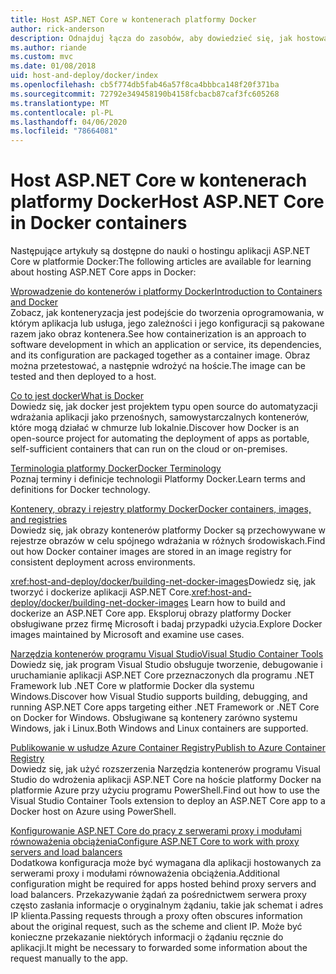 ```yaml
---
title: Host ASP.NET Core w kontenerach platformy Docker
author: rick-anderson
description: Odnajduj łącza do zasobów, aby dowiedzieć się, jak hostować aplikacje ASP.NET Core w kontenerach platformy Docker.
ms.author: riande
ms.custom: mvc
ms.date: 01/08/2018
uid: host-and-deploy/docker/index
ms.openlocfilehash: cb5f774db5fab46a57f8ca4bbbca148f20f371ba
ms.sourcegitcommit: 72792e349458190b4158fcbacb87caf3fc605268
ms.translationtype: MT
ms.contentlocale: pl-PL
ms.lasthandoff: 04/06/2020
ms.locfileid: "78664081"
---
```

# <a name="host-aspnet-core-in-docker-containers"></a><span data-ttu-id="804ba-103">Host ASP.NET Core w kontenerach platformy Docker</span><span class="sxs-lookup"><span data-stu-id="804ba-103">Host ASP.NET Core in Docker containers</span></span>

<span data-ttu-id="804ba-104">Następujące artykuły są dostępne do nauki o hostingu aplikacji ASP.NET Core w platformie Docker:</span><span class="sxs-lookup"><span data-stu-id="804ba-104">The following articles are available for learning about hosting ASP.NET Core apps in Docker:</span></span>

[<span data-ttu-id="804ba-105">Wprowadzenie do kontenerów i platformy Docker</span><span class="sxs-lookup"><span data-stu-id="804ba-105">Introduction to Containers and Docker</span></span>](/dotnet/standard/microservices-architecture/container-docker-introduction/index)  
<span data-ttu-id="804ba-106">Zobacz, jak konteneryzacja jest podejście do tworzenia oprogramowania, w którym aplikacja lub usługa, jego zależności i jego konfiguracji są pakowane razem jako obraz kontenera.</span><span class="sxs-lookup"><span data-stu-id="804ba-106">See how containerization is an approach to software development in which an application or service, its dependencies, and its configuration are packaged together as a container image.</span></span> <span data-ttu-id="804ba-107">Obraz można przetestować, a następnie wdrożyć na hoście.</span><span class="sxs-lookup"><span data-stu-id="804ba-107">The image can be tested and then deployed to a host.</span></span>

[<span data-ttu-id="804ba-108">Co to jest docker</span><span class="sxs-lookup"><span data-stu-id="804ba-108">What is Docker</span></span>](/dotnet/standard/microservices-architecture/container-docker-introduction/docker-defined)  
<span data-ttu-id="804ba-109">Dowiedz się, jak docker jest projektem typu open source do automatyzacji wdrażania aplikacji jako przenośnych, samowystarczalnych kontenerów, które mogą działać w chmurze lub lokalnie.</span><span class="sxs-lookup"><span data-stu-id="804ba-109">Discover how Docker is an open-source project for automating the deployment of apps as portable, self-sufficient containers that can run on the cloud or on-premises.</span></span>

[<span data-ttu-id="804ba-110">Terminologia platformy Docker</span><span class="sxs-lookup"><span data-stu-id="804ba-110">Docker Terminology</span></span>](/dotnet/standard/microservices-architecture/container-docker-introduction/docker-terminology)  
<span data-ttu-id="804ba-111">Poznaj terminy i definicje technologii Platformy Docker.</span><span class="sxs-lookup"><span data-stu-id="804ba-111">Learn terms and definitions for Docker technology.</span></span>

[<span data-ttu-id="804ba-112">Kontenery, obrazy i rejestry platformy Docker</span><span class="sxs-lookup"><span data-stu-id="804ba-112">Docker containers, images, and registries</span></span>](/dotnet/standard/microservices-architecture/container-docker-introduction/docker-containers-images-registries)  
<span data-ttu-id="804ba-113">Dowiedz się, jak obrazy kontenerów platformy Docker są przechowywane w rejestrze obrazów w celu spójnego wdrażania w różnych środowiskach.</span><span class="sxs-lookup"><span data-stu-id="804ba-113">Find out how Docker container images are stored in an image registry for consistent deployment across environments.</span></span>

<span data-ttu-id="804ba-114"><xref:host-and-deploy/docker/building-net-docker-images>Dowiedz się, jak tworzyć i dockerize aplikacji ASP.NET Core.</span><span class="sxs-lookup"><span data-stu-id="804ba-114"><xref:host-and-deploy/docker/building-net-docker-images> Learn how to build and dockerize an ASP.NET Core app.</span></span> <span data-ttu-id="804ba-115">Eksploruj obrazy platformy Docker obsługiwane przez firmę Microsoft i badaj przypadki użycia.</span><span class="sxs-lookup"><span data-stu-id="804ba-115">Explore Docker images maintained by Microsoft and examine use cases.</span></span>

[<span data-ttu-id="804ba-116">Narzędzia kontenerów programu Visual Studio</span><span class="sxs-lookup"><span data-stu-id="804ba-116">Visual Studio Container Tools</span></span>](xref:host-and-deploy/docker/visual-studio-tools-for-docker)  
<span data-ttu-id="804ba-117">Dowiedz się, jak program Visual Studio obsługuje tworzenie, debugowanie i uruchamianie aplikacji ASP.NET Core przeznaczonych dla programu .NET Framework lub .NET Core w platformie Docker dla systemu Windows.</span><span class="sxs-lookup"><span data-stu-id="804ba-117">Discover how Visual Studio supports building, debugging, and running ASP.NET Core apps targeting either .NET Framework or .NET Core on Docker for Windows.</span></span> <span data-ttu-id="804ba-118">Obsługiwane są kontenery zarówno systemu Windows, jak i Linux.</span><span class="sxs-lookup"><span data-stu-id="804ba-118">Both Windows and Linux containers are supported.</span></span>

[<span data-ttu-id="804ba-119">Publikowanie w usłudze Azure Container Registry</span><span class="sxs-lookup"><span data-stu-id="804ba-119">Publish to Azure Container Registry</span></span>](/azure/vs-azure-tools-docker-hosting-web-apps-in-docker)  
<span data-ttu-id="804ba-120">Dowiedz się, jak użyć rozszerzenia Narzędzia kontenerów programu Visual Studio do wdrożenia aplikacji ASP.NET Core na hoście platformy Docker na platformie Azure przy użyciu programu PowerShell.</span><span class="sxs-lookup"><span data-stu-id="804ba-120">Find out how to use the Visual Studio Container Tools extension to deploy an ASP.NET Core app to a Docker host on Azure using PowerShell.</span></span>

[<span data-ttu-id="804ba-121">Konfigurowanie ASP.NET Core do pracy z serwerami proxy i modułami równoważenia obciążenia</span><span class="sxs-lookup"><span data-stu-id="804ba-121">Configure ASP.NET Core to work with proxy servers and load balancers</span></span>](xref:host-and-deploy/proxy-load-balancer)  
<span data-ttu-id="804ba-122">Dodatkowa konfiguracja może być wymagana dla aplikacji hostowanych za serwerami proxy i modułami równoważenia obciążenia.</span><span class="sxs-lookup"><span data-stu-id="804ba-122">Additional configuration might be required for apps hosted behind proxy servers and load balancers.</span></span> <span data-ttu-id="804ba-123">Przekazywanie żądań za pośrednictwem serwera proxy często zasłania informacje o oryginalnym żądaniu, takie jak schemat i adres IP klienta.</span><span class="sxs-lookup"><span data-stu-id="804ba-123">Passing requests through a proxy often obscures information about the original request, such as the scheme and client IP.</span></span> <span data-ttu-id="804ba-124">Może być konieczne przekazanie niektórych informacji o żądaniu ręcznie do aplikacji.</span><span class="sxs-lookup"><span data-stu-id="804ba-124">It might be necessary to forwarded some information about the request manually to the app.</span></span>
